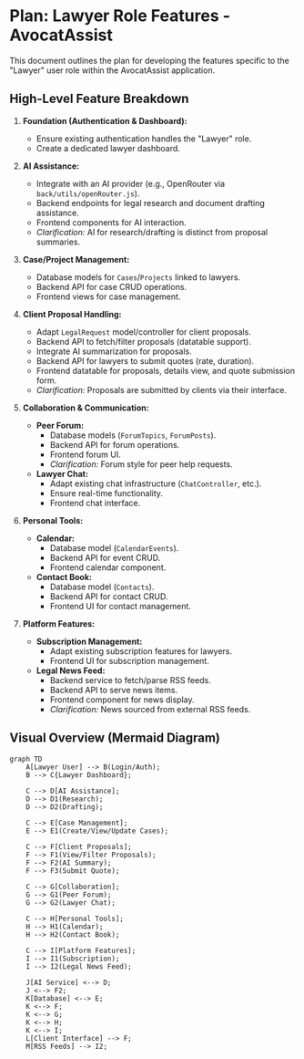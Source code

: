 # Plan: Lawyer Role Features - AvocatAssist

This document outlines the plan for developing the features specific to the "Lawyer" user role within the AvocatAssist application.

## High-Level Feature Breakdown

1.  **Foundation (Authentication & Dashboard):**
    *   Ensure existing authentication handles the "Lawyer" role.
    *   Create a dedicated lawyer dashboard.

2.  **AI Assistance:**
    *   Integrate with an AI provider (e.g., OpenRouter via `back/utils/openRouter.js`).
    *   Backend endpoints for legal research and document drafting assistance.
    *   Frontend components for AI interaction.
    *   *Clarification:* AI for research/drafting is distinct from proposal summaries.

3.  **Case/Project Management:**
    *   Database models for `Cases`/`Projects` linked to lawyers.
    *   Backend API for case CRUD operations.
    *   Frontend views for case management.

4.  **Client Proposal Handling:**
    *   Adapt `LegalRequest` model/controller for client proposals.
    *   Backend API to fetch/filter proposals (datatable support).
    *   Integrate AI summarization for proposals.
    *   Backend API for lawyers to submit quotes (rate, duration).
    *   Frontend datatable for proposals, details view, and quote submission form.
    *   *Clarification:* Proposals are submitted by clients via their interface.

5.  **Collaboration & Communication:**
    *   **Peer Forum:**
        *   Database models (`ForumTopics`, `ForumPosts`).
        *   Backend API for forum operations.
        *   Frontend forum UI.
        *   *Clarification:* Forum style for peer help requests.
    *   **Lawyer Chat:**
        *   Adapt existing chat infrastructure (`ChatController`, etc.).
        *   Ensure real-time functionality.
        *   Frontend chat interface.

6.  **Personal Tools:**
    *   **Calendar:**
        *   Database model (`CalendarEvents`).
        *   Backend API for event CRUD.
        *   Frontend calendar component.
    *   **Contact Book:**
        *   Database model (`Contacts`).
        *   Backend API for contact CRUD.
        *   Frontend UI for contact management.

7.  **Platform Features:**
    *   **Subscription Management:**
        *   Adapt existing subscription features for lawyers.
        *   Frontend UI for subscription management.
    *   **Legal News Feed:**
        *   Backend service to fetch/parse RSS feeds.
        *   Backend API to serve news items.
        *   Frontend component for news display.
        *   *Clarification:* News sourced from external RSS feeds.

## Visual Overview (Mermaid Diagram)

```mermaid
graph TD
    A[Lawyer User] --> B(Login/Auth);
    B --> C{Lawyer Dashboard};

    C --> D[AI Assistance];
    D --> D1(Research);
    D --> D2(Drafting);

    C --> E[Case Management];
    E --> E1(Create/View/Update Cases);

    C --> F[Client Proposals];
    F --> F1(View/Filter Proposals);
    F --> F2(AI Summary);
    F --> F3(Submit Quote);

    C --> G[Collaboration];
    G --> G1(Peer Forum);
    G --> G2(Lawyer Chat);

    C --> H[Personal Tools];
    H --> H1(Calendar);
    H --> H2(Contact Book);

    C --> I[Platform Features];
    I --> I1(Subscription);
    I --> I2(Legal News Feed);

    J[AI Service] <--> D;
    J <--> F2;
    K[Database] <--> E;
    K <--> F;
    K <--> G;
    K <--> H;
    K <--> I;
    L[Client Interface] --> F;
    M[RSS Feeds] --> I2;